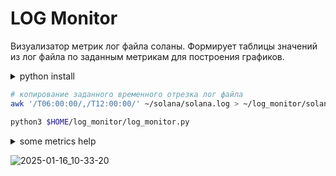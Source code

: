 # LOG Monitor
Визуализатор метрик лог файла соланы. Формирует таблицы значений из лог файла по заданным метрикам для построения графиков.
<details>
<summary>python install</summary>
  
```bash
apt update && apt upgrade && apt install software-properties-common -y
add-apt-repository -y ppa:deadsnakes/ppa
apt install python3.11 python3-pip -y 
```
```bash
pip install openpyxl
```
```bash
mkdir -p $HOME/log_monitor
curl -o $HOME/log_monitor/log_monitor.py https://raw.githubusercontent.com/Hohlas/solana/main/monitor/log_monitor.py
curl -o $HOME/log_monitor/metrics.txt https://raw.githubusercontent.com/Hohlas/solana/main/monitor/metrics.txt
cd $HOME/log_monitor
```

![2025-01-16_15-58-32](https://github.com/user-attachments/assets/42677938-2786-4b3c-99e3-4f02caf62443)

metrics.txt - список необходимых метрик  
result.xlsx - полученный файл с таблицами для построения графиков

</details>


```bash
# копирование заданного временного отрезка лог файла
awk '/T06:00:00/,/T12:00:00/' ~/solana/solana.log > ~/log_monitor/solana.log
```
```bash
python3 $HOME/log_monitor/log_monitor.py
```
<details>
<summary>some metrics help</summary>
  
num_errors_cross_beam_recv_timeout - количество таймаутов при получении данных через сеть. Ненулевые значения указывают на проблемы с получением данных из сети (сервер часто теряет соединение).

num_errors_other - Общее количество других ошибок, которые могут возникать при обработке данных. Это может включать сетевые ошибки.

replay_total_elapsed - общее время обработки транзакций. Увеличение может указывать на проблемы с производительностью.

num_errors_blockstore - Ошибки, связанные с блокстором, могут указывать на проблемы с доступом к данным, что также может быть связано с качеством соединения.

num_packets_received / num_packets_sent - количество пакетов, полученных/отправленных сервером. Низкие значения могут указывать на проблемы с сетевым соединением.

process_gossip_packets_time - Время обработки пакетов "госипа" (gossip) — это время, необходимое для обработки сообщений о состоянии сети. Высокие значения могут указывать на задержки в сети

gossip_transmit_loop_time - Время, затраченное на передачу сообщений "госипа". Высокие значения говорят о проблемах с интернет-соединением.

fetch_stage_packets_forwarded - Количество пакетов, переданных на стадии извлечения. Низкие значения могут указывать на проблемы с получением данных.

total_elapsed_us - Общее время выполнения операций в микросекундах. Если это время значительно увеличивается, это может быть признаком проблем с сетью или производительностью.

average_load_one_minute - загрузка CPU за разные промежутки времени

disk-stats - Статистика операций ввода-вывода на диске, которая может указывать на производительность хранения данных.


</details>

![2025-01-16_10-33-20](https://github.com/user-attachments/assets/de8d498a-7b49-4bf0-8290-75c3e8ee3b9c)

